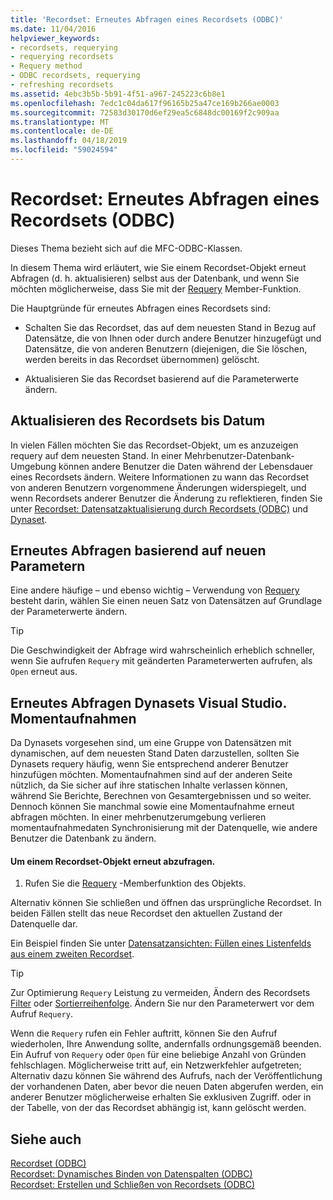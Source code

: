 ```yaml
---
title: 'Recordset: Erneutes Abfragen eines Recordsets (ODBC)'
ms.date: 11/04/2016
helpviewer_keywords:
- recordsets, requerying
- requerying recordsets
- Requery method
- ODBC recordsets, requerying
- refreshing recordsets
ms.assetid: 4ebc3b5b-5b91-4f51-a967-245223c6b8e1
ms.openlocfilehash: 7edc1c04da617f96165b25a47ce169b266ae0003
ms.sourcegitcommit: 72583d30170d6ef29ea5c6848dc00169f2c909aa
ms.translationtype: MT
ms.contentlocale: de-DE
ms.lasthandoff: 04/18/2019
ms.locfileid: "59024594"
---
```

# <a name="recordset-requerying-a-recordset-odbc"></a>Recordset: Erneutes Abfragen eines Recordsets (ODBC)

Dieses Thema bezieht sich auf die MFC-ODBC-Klassen.

In diesem Thema wird erläutert, wie Sie einem Recordset-Objekt erneut Abfragen (d. h. aktualisieren) selbst aus der Datenbank, und wenn Sie möchten möglicherweise, dass Sie mit der [Requery](../../mfc/reference/crecordset-class.md#requery) Member-Funktion.

Die Hauptgründe für erneutes Abfragen eines Recordsets sind:

- Schalten Sie das Recordset, das auf dem neuesten Stand in Bezug auf Datensätze, die von Ihnen oder durch andere Benutzer hinzugefügt und Datensätze, die von anderen Benutzern (diejenigen, die Sie löschen, werden bereits in das Recordset übernommen) gelöscht.

- Aktualisieren Sie das Recordset basierend auf die Parameterwerte ändern.

##  <a name="_core_bringing_the_recordset_up_to_date"></a> Aktualisieren des Recordsets bis Datum

In vielen Fällen möchten Sie das Recordset-Objekt, um es anzuzeigen requery auf dem neuesten Stand. In einer Mehrbenutzer-Datenbank-Umgebung können andere Benutzer die Daten während der Lebensdauer eines Recordsets ändern. Weitere Informationen zu wann das Recordset von anderen Benutzern vorgenommene Änderungen widerspiegelt, und wenn Recordsets anderer Benutzer die Änderung zu reflektieren, finden Sie unter [Recordset: Datensatzaktualisierung durch Recordsets (ODBC)](../../data/odbc/recordset-how-recordsets-update-records-odbc.md) und [Dynaset](../../data/odbc/dynaset.md).

##  <a name="_core_requerying_based_on_new_parameters"></a> Erneutes Abfragen basierend auf neuen Parametern

Eine andere häufige – und ebenso wichtig – Verwendung von [Requery](../../mfc/reference/crecordset-class.md#requery) besteht darin, wählen Sie einen neuen Satz von Datensätzen auf Grundlage der Parameterwerte ändern.

> [!TIP]
>  Die Geschwindigkeit der Abfrage wird wahrscheinlich erheblich schneller, wenn Sie aufrufen `Requery` mit geänderten Parameterwerten aufrufen, als `Open` erneut aus.

##  <a name="_core_requerying_dynasets_vs.._snapshots"></a> Erneutes Abfragen Dynasets Visual Studio. Momentaufnahmen

Da Dynasets vorgesehen sind, um eine Gruppe von Datensätzen mit dynamischen, auf dem neuesten Stand Daten darzustellen, sollten Sie Dynasets requery häufig, wenn Sie entsprechend anderer Benutzer hinzufügen möchten. Momentaufnahmen sind auf der anderen Seite nützlich, da Sie sicher auf ihre statischen Inhalte verlassen können, während Sie Berichte, Berechnen von Gesamtergebnissen und so weiter. Dennoch können Sie manchmal sowie eine Momentaufnahme erneut abfragen möchten. In einer mehrbenutzerumgebung verlieren momentaufnahmedaten Synchronisierung mit der Datenquelle, wie andere Benutzer die Datenbank zu ändern.

#### <a name="to-requery-a-recordset-object"></a>Um einem Recordset-Objekt erneut abzufragen.

1. Rufen Sie die [Requery](../../mfc/reference/crecordset-class.md#requery) -Memberfunktion des Objekts.

Alternativ können Sie schließen und öffnen das ursprüngliche Recordset. In beiden Fällen stellt das neue Recordset den aktuellen Zustand der Datenquelle dar.

Ein Beispiel finden Sie unter [Datensatzansichten: Füllen eines Listenfelds aus einem zweiten Recordset](../../data/filling-a-list-box-from-a-second-recordset-mfc-data-access.md).

> [!TIP]
>  Zur Optimierung `Requery` Leistung zu vermeiden, Ändern des Recordsets [Filter](../../data/odbc/recordset-filtering-records-odbc.md) oder [Sortierreihenfolge](../../data/odbc/recordset-sorting-records-odbc.md). Ändern Sie nur den Parameterwert vor dem Aufruf `Requery`.

Wenn die `Requery` rufen ein Fehler auftritt, können Sie den Aufruf wiederholen, Ihre Anwendung sollte, andernfalls ordnungsgemäß beenden. Ein Aufruf von `Requery` oder `Open` für eine beliebige Anzahl von Gründen fehlschlagen. Möglicherweise tritt auf, ein Netzwerkfehler aufgetreten; Alternativ dazu können Sie während des Aufrufs, nach der Veröffentlichung der vorhandenen Daten, aber bevor die neuen Daten abgerufen werden, ein anderer Benutzer möglicherweise erhalten Sie exklusiven Zugriff. oder in der Tabelle, von der das Recordset abhängig ist, kann gelöscht werden.

## <a name="see-also"></a>Siehe auch

[Recordset (ODBC)](../../data/odbc/recordset-odbc.md)<br/>
[Recordset: Dynamisches Binden von Datenspalten (ODBC)](../../data/odbc/recordset-dynamically-binding-data-columns-odbc.md)<br/>
[Recordset: Erstellen und Schließen von Recordsets (ODBC)](../../data/odbc/recordset-creating-and-closing-recordsets-odbc.md)
